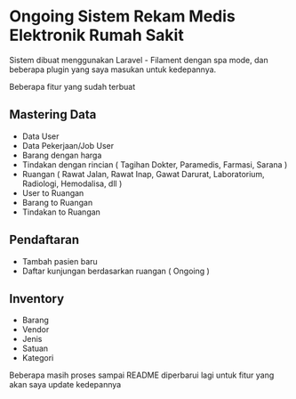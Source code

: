 # Ongoing Sistem Rekam Medis Elektronik Rumah Sakit

Sistem dibuat menggunakan Laravel - Filament dengan spa mode, dan beberapa plugin yang saya masukan untuk kedepannya.

Beberapa fitur yang sudah terbuat 
## Mastering Data
- Data User
- Data Pekerjaan/Job User
- Barang dengan harga
- Tindakan dengan rincian ( Tagihan Dokter, Paramedis, Farmasi, Sarana )
- Ruangan ( Rawat Jalan, Rawat Inap, Gawat Darurat, Laboratorium, Radiologi, Hemodalisa, dll )
- User to Ruangan
- Barang to Ruangan
- Tindakan to Ruangan

## Pendaftaran
- Tambah pasien baru
- Daftar kunjungan berdasarkan ruangan ( Ongoing )

## Inventory
- Barang
- Vendor
- Jenis
- Satuan
- Kategori

Beberapa masih proses sampai README diperbarui lagi untuk fitur yang akan saya update kedepannya

